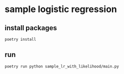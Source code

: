 # sample logistic regression

## install packages

```shell script
poetry install
```

## run

```shell script
poetry run python sample_lr_with_likelihood/main.py
```
